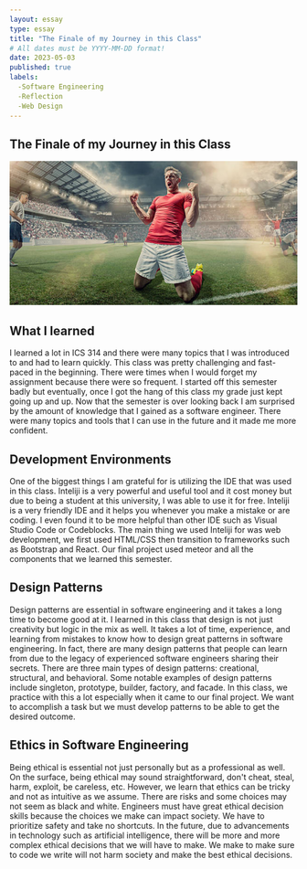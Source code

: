 ```yaml
---
layout: essay
type: essay
title: "The Finale of my Journey in this Class"
# All dates must be YYYY-MM-DD format!
date: 2023-05-03
published: true
labels:
  -Software Engineering
  -Reflection
  -Web Design
---
```


## The Finale of my Journey in this Class
<img src="../img/goal.jpg">

## What I learned
I learned a lot in ICS 314 and there were many topics that I was introduced to and had to learn quickly. This class was pretty challenging and fast-paced in the beginning. There were times when I would forget my assignment because there were so frequent. I started off this semester badly but eventually, once I got the hang of this class my grade just kept going up and up. Now that the semester is over looking back I am surprised by the amount of knowledge that I gained as a software engineer. There were many topics and tools that I can use in the future and it made me more confident.

## Development Environments
One of the biggest things I am grateful for is utilizing the IDE that was used in this class. Inteliji is a very powerful and useful tool and it cost money but due to being a student at this university, I was able to use it for free. Inteliji is a very friendly IDE and it helps you whenever you make a mistake or are coding. I even found it to be more helpful than other IDE such as Visual Studio Code or Codeblocks. The main thing we used Inteliji for was web development, we first used HTML/CSS then transition to frameworks such as Bootstrap and React. Our final project used meteor and all the components that we learned this semester.

## Design Patterns
Design patterns are essential in software engineering and it takes a long time to become good at it. I learned in this class that design is not just creativity but logic in the mix as well. It takes a lot of time, experience, and learning from mistakes to know how to design great patterns in software engineering. In fact, there are many design patterns that people can learn from due to the legacy of experienced software engineers sharing their secrets. There are three main types of design patterns: creational, structural, and behavioral. Some notable examples of design patterns include singleton, prototype, builder, factory, and facade. In this class, we practice with this a lot especially when it came to our final project. We want to accomplish a task but we must develop patterns to be able to get the desired outcome.

## Ethics in Software Engineering
Being ethical is essential not just personally but as a professional as well. On the surface, being ethical may sound straightforward, don't cheat, steal, harm, exploit, be careless, etc. However, we learn that ethics can be tricky and not as intuitive as we assume. There are risks and some choices may not seem as black and white. Engineers must have great ethical decision skills because the choices we make can impact society. We have to prioritize safety and take no shortcuts. In the future, due to advancements in technology such as artificial intelligence, there will be more and more complex ethical decisions that we will have to make. We make to make sure to code we write will not harm society and make the best ethical decisions.
